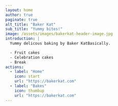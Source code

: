 ```yaml
---
layout: home
author: true
paginate: true
alt_title: "Baker Kat"
sub_title: "Yummy bites!"
image: /assets/images/bakerkat-header-image.jpg
introduction: |
  Yummy delicous baking by Baker KatBasically.

  - Fruit cakes
  - Celebration cakes
  - Break
actions:
  - label: "Home"
    icon: start
    url: "https://bakerkat.com"
  - label: "Bakes"
    icon: thumbup
    url: "https://bakerkat.com"
---
```

